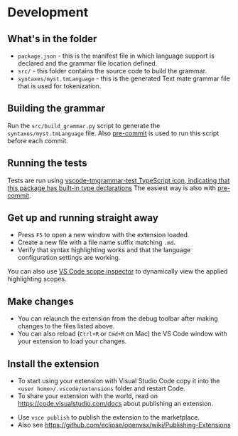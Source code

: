 # Development

## What's in the folder

* `package.json` - this is the manifest file in which language support is declared and the grammar file location defined.
* `src/` - this folder contains the source code to build the grammar.
* `syntaxes/myst.tmLanguage` - this is the generated Text mate grammar file that is used for tokenization.

## Building the grammar

Run the `src/build_grammar.py` script to generate the `syntaxes/myst.tmLanguage` file.
Also [pre-commit](https://pre-commit.com/) is used to run this script before each commit.

## Running the tests

Tests are run using [vscode-tmgrammar-test
TypeScript icon, indicating that this package has built-in type declarations](https://www.npmjs.com/package/vscode-tmgrammar-test/v/0.0.2)
The easiest way is also with [pre-commit](https://pre-commit.com/).

## Get up and running straight away

* Press `F5` to open a new window with the extension loaded.
* Create a new file with a file name suffix matching `.md`.
* Verify that syntax highlighting works and that the language configuration settings are working.

You can also use [VS Code scope inspector](https://code.visualstudio.com/api/language-extensions/syntax-highlight-guide#scope-inspector) to dynamically view the applied highlighting scopes.

## Make changes

* You can relaunch the extension from the debug toolbar after making changes to the files listed above.
* You can also reload (`Ctrl+R` or `Cmd+R` on Mac) the VS Code window with your extension to load your changes.

## Install the extension

* To start using your extension with Visual Studio Code copy it into the `<user home>/.vscode/extensions` folder and restart Code.
* To share your extension with the world, read on <https://code.visualstudio.com/docs> about publishing an extension.
- Use `vsce publish` to publish the extension to the marketplace.
- Also see https://github.com/eclipse/openvsx/wiki/Publishing-Extensions

